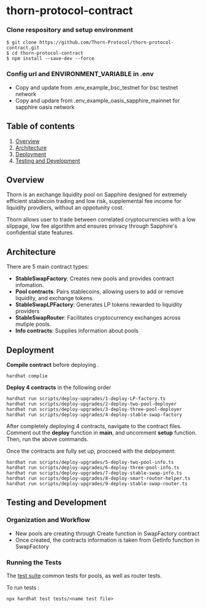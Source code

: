 # thorn-protocol-contract

### Clone respository and setup environment
```
$ git clone https://github.com/Thorn-Protocol/thorn-protocol-contract.git
$ cd thorn-protocol-contract 
$ npm install --save-dev --force
```
### Config url and ENVIRONMENT_VARIABLE in .env
- Copy and update from .env_example_bsc_testnet for bsc testnet network 
- Copy and updare from .env_example_oasis_sapphire_mainnet for sapphire oasis network 


## Table of contents 
1. [Overview](#overview)
2. [Architecture](#architecture)
3. [Deployment](#deployment)
4. [Testing and Development](#testing-and-development)


## Overview 
Thorn is an exchange liquidity pool on Sapphire designed for extremely efficient stablecoin trading and low risk, supplemental fee income for liquidity provdiers, without an oppotunity cost.

Thorn allows user to trade between correlated cryptocurrencies with a low slippage, low fee algorithm and ensures privacy through Sapphire's confidential state features.

## Architecture
There are 5 main contract types: 
+ **StableSwapFactory**: Creates new pools and provides contract infomation.
+ **Pool contracts**: Pairs stablecoins, allowing users to add or remove liquidity, and exchange tokens.
+ **StableSwapLPFactory**: Generates LP tokens rewarded to liquidity providers
+ **StableSwapRouter**: Facilitates cryptocurrency exchanges across mutiple pools.
+ **Info contracts**: Supplies information about pools

## Deployment

**Compile contract**  before deploying .
```
hardhat complie
```
**Deploy  4 contracts** in the following order 
```
hardhat run scripts/deploy-upgrades/1-deploy-LP-factory.ts
hardhat run scripts/deploy-upgrades/2-deploy-two-pool-deployer
hardhat run scripts/deploy-upgrades/3-deploy-three-pool-deployer
hardhat run scripts/deploy-upgrades/4-deploy-stable-swap-factory 
```
After completely deploying 4 contracts, navigate to the contract files. Comment out the **deploy** function in **main**, and uncomment **setup** function. Then, run the above commands.

Once the contracts are fully set up, procceed with the delpoyment: 

```
hardhat run scripts/deploy-upgrades/5-deploy-two-pool-info.ts
hardhat run scripts/deploy-upgrades/6-deploy-three-pool-info.ts
hardhat run scripts/deploy-upgrades/7-deploy-stable-swap-info.ts
hardhat run scripts/deploy-upgrades/8-deploy-smart-router-helper.ts
hardhat run scripts/deploy-upgrades/9-deploy-stable-swap-router.ts
```

## Testing and Development

### Organization and Workflow

* New pools are creating through Create function in SwapFactory contract 
* Once created, the contracts information is taken from  GetInfo function in SwapFactory 


### Running the Tests

The [test suite](tests) common tests for pools, as well as router tests.

To run tests : 

```
npx hardhat test tests/<name test file>
```






